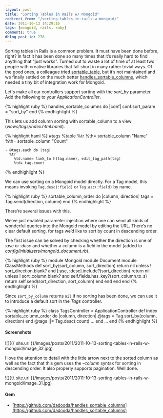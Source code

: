 ```yaml
---
layout: post
title: "Sorting Tables in Rails w/ Mongoid"
redirect_from: "/sorting-tables-in-rails-w-mongoid/"
date: 2011-10-13 14:29:16
tags: [mongoid, rails, ruby]
comments: true
dblog_post_id: 278
---
```

Sorting tables in Rails is a common problem. It must have been done before, right? In fact it has been done so many times that it’s really hard to find anything that "just works".  Turned out to waste a lot of time of at least two people with creative libraries that fall short in many rather trivial ways. Of the good ones, a colleague tried [sortable_table](https://github.com/thoughtbot/sortable_table), but it’s not maintained and we finally settled on the much better [handles_sortable_columns](https://github.com/dadooda/handles_sortable_columns), which needed a tiny bit of integration work for Mongoid.

Let's make all our controllers support sorting with the _sort_by_ parameter. Add the following to your _ApplicationController_.

{% highlight ruby %}
handles_sortable_columns do |conf|
  conf.sort_param = "sort_by"
end
{% endhighlight %}

This lets us add column sorting with sortable_column to a view (_views/tags/index.html.haml_).

{% highlight haml %}
#tags
  %table
    %tr
      %th= sortable_column "Name"
      %th= sortable_column "Count"

    - @tags.each do |tag|
      %tr
        %td.name= link_to h(tag.name), edit_tag_path(tag)
        %td= tag.count
{% endhighlight %}

We can use sorting on a Mongoid model directly. For a Tag model, this means invoking `Tag.desc(:field)` or `Tag.asc(:field)` by name.

{% highlight ruby %}
sortable_column_order do |column, direction|
  tags = Tag.send(direction, column)
end
{% endhighlight %}

There’re several issues with this.

We’ve just enabled parameter injection where one can send all kinds of wonderful queries into the Mongoid model by editing the URL.
There’s no clear default sorting, for tags we’d like to sort by count in descending order.

The first issue can be solved by checking whether the direction is one of _:asc_ or _:desc_ and whether a column is a field in the model (added to _config/initializers/mongoid_document.rb_).

{% highlight ruby %}
module Mongoid
  module Document
    module ClassMethods
      def sort_by(sort_column, sort_direction)
        return nil unless ! sort_direction.blank? and [:asc, :desc].include?(sort_direction)
        return nil unless ! sort_column.blank? and self.fields.has_key?(sort_column.to_s)
        return self.send(sort_direction, sort_column)
      end
    end
  end
end
{% endhighlight %}

Since `sort_by_column` returns `nil` if no sorting has been done, we can use it to introduce a default sort in the _Tags_ controller.

{% highlight ruby %}
class TagsController < ApplicationController
  def index
    sortable_column_order do |column, direction|
        @tags = Tag.sort_by(column, direction)
    end
    @tags ||= Tag.desc(:count)
    ...
  end
  ...
end
{% endhighlight %}

#### Screenshots

![]({{ site.url }}/images/posts/2011/2011-10-13-sorting-tables-in-rails-w-mongoid/image_32.jpg)

I love the attention to detail with the little arrow next to the sorted column as well as the fact that this gem uses the _–column_ syntax for sorting in descending order. It also properly supports pagination. Well done.

![]({{ site.url }}/images/posts/2011/2011-10-13-sorting-tables-in-rails-w-mongoid/image_31.jpg)

#### Gem

- [https://github.com/dadooda/handles_sortable_columns](https://github.com/dadooda/handles_sortable_columns)
